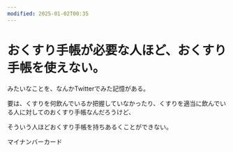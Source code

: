 ```yaml
---
modified: 2025-01-02T00:35
---
```

# おくすり手帳が必要な人ほど、おくすり手帳を使えない。

みたいなことを、なんかTwitterでみた記憶がある。

要は、くすりを何飲んでいるか把握していなかったり、くすりを適当に飲んでいる人に対してのおくすり手帳なんだろうけど、

そういう人ほどおくすり手帳を持ちあるくことができない。

マイナンバーカード